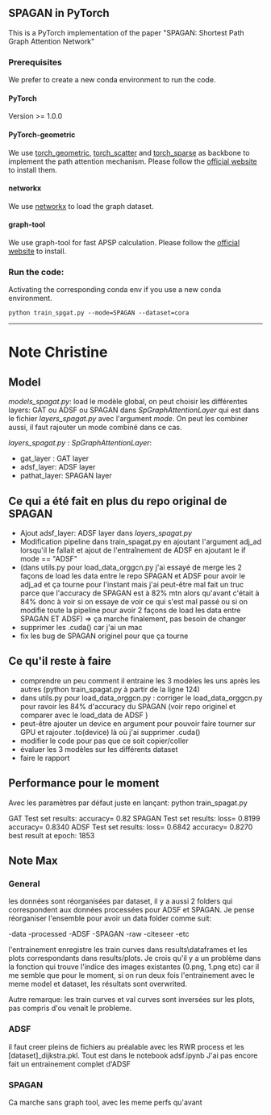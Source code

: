 ## SPAGAN in PyTorch

This is a PyTorch implementation of the paper "SPAGAN: Shortest Path Graph Attention Network"

### Prerequisites

We prefer to create a new conda environment to run the code.

#### PyTorch
Version >= 1.0.0

#### PyTorch-geometric
We use [torch_geometric](https://github.com/rusty1s/pytorch_geometric), [torch_scatter](https://rusty1s.github.io/pytorch_scatter/build/html/index.html) and [torch_sparse](https://github.com/rusty1s/pytorch_sparse) as backbone to implement the path attention mechanism. Please follow the [official website](https://rusty1s.github.io/pytorch_geometric/build/html/notes/installation.html) to install them.

#### networkx 
We use [networkx](https://networkx.github.io/) to load the graph dataset.

#### graph-tool
We use graph-tool for fast APSP calculation. Please follow the [official website](https://graph-tool.skewed.de/) to install. 

### Run the code:
Activating the corresponding conda env if you use a new conda environment.

```
python train_spgat.py --mode=SPAGAN --dataset=cora
```

---
# Note Christine

## Model
*models_spagat.py*: load le modèle global, on peut choisir les différentes layers: GAT ou ADSF ou SPAGAN dans *SpGraphAttentionLayer* qui est dans le fichier *layers_spagat.py* avec l'argument *mode*. On peut les combiner aussi, il faut rajouter un mode combiné dans ce cas.

*layers_spagat.py* : *SpGraphAttentionLayer*:
- gat_layer : GAT layer
- adsf_layer: ADSF layer
- pathat_layer: SPAGAN layer


## Ce qui a été fait en plus du repo original de SPAGAN

- Ajout adsf_layer: ADSF layer dans *layers_spagat.py*
- Modification pipeline dans train_spagat.py en ajoutant l'argument adj_ad lorsqu'il le fallait et ajout de l'entraînement de ADSF en ajoutant le if mode == "ADSF"
- (dans utils.py pour load_data_orggcn.py j'ai essayé de merge les 2 façons de load les data entre le repo SPAGAN et ADSF pour avoir le adj_ad et ça tourne pour l'instant mais j'ai peut-être mal fait un truc parce que l'accuracy de SPAGAN est à 82% mtn alors qu'avant c'était à 84% donc à voir si on essaye de voir ce qui s'est mal passé ou si on modifie toute la pipeline pour avoir 2 façons de load les data entre SPAGAN ET ADSF) => ça marche finalement, pas besoin de changer
- supprimer les .cuda() car j'ai un mac
- fix les bug de SPAGAN originel pour que ça tourne

## Ce qu'il reste à faire

- comprendre un peu comment il entraine les 3 modèles les uns après les autres (python train_spagat.py à partir de la ligne 124)
- dans utils.py pour load_data_orggcn.py : corriger le load_data_orggcn.py pour ravoir les 84% d'accuracy du SPAGAN (voir repo originel et comparer avec le load_data de ADSF )
- peut-être ajouter un device en argument pour pouvoir faire tourner sur GPU et rajouter .to(device) là où j'ai supprimer .cuda()
- modifier le code pour pas que ce soit copier/coller
- évaluer les 3 modèles sur les différents dataset
- faire le rapport


## Performance pour le moment

Avec les paramètres par défaut juste en lançant:
python train_spagat.py

GAT Test set results: accuracy= 0.82
SPAGAN Test set results: loss= 0.8199 accuracy= 0.8340
ADSF Test set results: loss= 0.6842 accuracy= 0.8270
best result at epoch: 1853

## Note Max

### General
les données sont réorganisées par dataset, il y a aussi 2 folders qui correspondent aux données processées pour ADSF et SPAGAN. Je pense réorganiser l'ensemble pour avoir un data folder comme suit:

-data
    -processed
        -ADSF
        -SPAGAN
    -raw
        -citeseer
        -etc


l'entrainement enregistre les train curves dans results\dataframes et les plots correspondants dans results/plots. Je crois qu'il y a un problème dans la fonction qui trouve l'indice des images existantes (0.png, 1.png etc) car il me semble que pour le moment, si on run deux fois l'entrainement avec le meme model et dataset, les résultats sont overwrited.

Autre remarque: les train curves et val curves sont inversées sur les plots, pas compris d'ou venait le probleme.


### ADSF
il faut creer pleins de fichiers au préalable avec les RWR process et les [dataset]_dijkstra.pkl. Tout est dans le notebook adsf.ipynb
J'ai pas encore fait un entrainement complet d'ADSF

### SPAGAN
Ca marche sans graph tool, avec les meme perfs qu'avant


